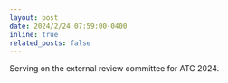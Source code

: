 ```yaml
---
layout: post
date: 2024/2/24 07:59:00-0400
inline: true
related_posts: false
---
```


Serving on the external review committee for ATC 2024.
